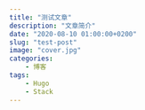 ```yaml
---
title: "测试文章"
description: "文章简介"
date: "2020-08-10 01:00:00+0200"
slug: "test-post"
image: "cover.jpg"
categories:
    - 博客
tags:
    - Hugo
    - Stack
---
```


<!--![图片 1](Design-V1.jpg)   -->

<!--![图片 2](Design-V2.jpg)-->


